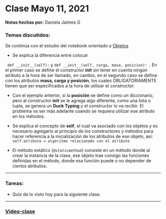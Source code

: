 # Clase Mayo 11, 2021
**Notas hechas por:** Daniela Jaimes G


### Temas discutidos:

Se continúa con el estudio del notebook orientado a [Objetos](https://laconga.redclara.net/courses/modulo-datos/claseMD07/materialesMD07/objetos.html)

* Se explica la diferencia entre colocar 

` def __init__(self):` y `def __init__(self, carga, masa, posicion): `. En el primer caso se define el constructor **init** sin tener en cuenta ningún atributo a la hora de ser llamado, en cambio, en el segundo caso se define con los atributos **masa, carga y posición**, los cuales OBLIGATORIAMENTE tienen que ser especificados a la hora de utilizar el constructor.
    
* Con el ejemplo anterior, si la **posición** se define como un diccionario, pero al constructor **init** se le agrega algo diferente, como una lista o tupla, se genera un **Duck Typing** y el constructor lo va recibir. El problema va ser más adelante cuando se requiera utilizar ese atributo en los métodos.

* Se explica el concepto de **self**, el cual va asociado con los objetos y es necesario agregarlo al principio de los constructores y métodos para hacer referencia a la inicialización de los atributos de ese objeto, así:
`self.atributo = algoritmo relacionado con el atributo` 

* El método estático (`@staticmethod`) consiste en un método donde al crear la instancia de la clase, ese objeto trae consigo las funciones definidas en el método, donde esa función puede o no depender de ciertos atributos.


*** 
### Tareas:
* Quiz de lo visto hoy para la siguiente clase.

***

### [Video-clase](https://drive.google.com/drive/u/0/folders/1I_fhj4_ps6eDI6ejYq5IN1Lg_3UyOzxM)

